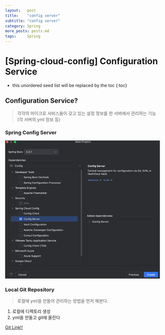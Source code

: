 ```yaml
---
layout:   post
title:    "config server"
subtitle: "config server"
category: Spring
more_posts: posts.md
tags:     Spring
---
```

# [Spring-cloud-config] Configuration Service

<!--more-->
<!-- Table of contents -->
* this unordered seed list will be replaced by the toc
{:toc}

<!-- text -->

## Configuration Service?
> 각각의 마이크로 서비스들이 갖고 있는 설정 정보를 한 서버에서 관리하는 기능(각 서버의 yml 정보 등)

### Spring Config Server

![img.png](img.png)


### Local Git Repository
> 로컬에 yml을 만들어 관리하는 방법을 먼저 해본다.


1. 로컬에 디렉토리 생성  
2. yml을 만들고 git에 올린다

[Git Link!!](https://github.com/dadaok/toy-msa/tree/springboot3.2/)